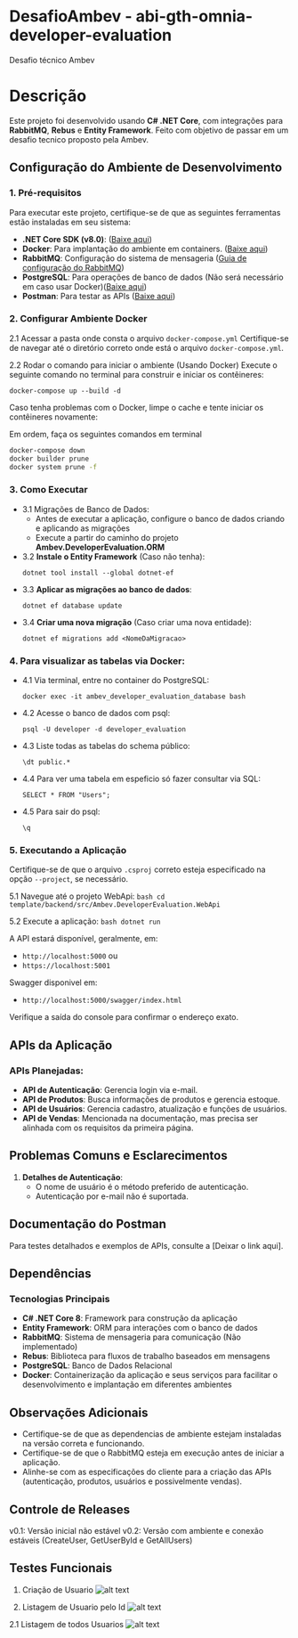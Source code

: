 # DesafioAmbev - abi-gth-omnia-developer-evaluation
Desafio técnico Ambev

# Descrição
Este projeto foi desenvolvido usando **C# .NET Core**, com integrações para **RabbitMQ**, **Rebus** e **Entity Framework**. Feito com objetivo de passar em um desafio tecnico proposto pela Ambev. 

## Configuração do Ambiente de Desenvolvimento
### 1. **Pré-requisitos**
Para executar este projeto, certifique-se de que as seguintes ferramentas estão instaladas em seu sistema:
- **.NET Core SDK (v8.0)**: ([Baixe aqui](https://dotnet.microsoft.com/pt-br/download/dotnet/thank-you/sdk-8.0.408-windows-x64-installer))
- **Docker**: Para implantação do ambiente em containers. ([Baixe aqui](https://www.docker.com/))
- **RabbitMQ**: Configuração do sistema de mensageria ([Guia de configuração do RabbitMQ](https://www.rabbitmq.com/documentation.html))
- **PostgreSQL**: Para operações de banco de dados (Não será necessário em caso usar Docker)([Baixe aqui](https://www.enterprisedb.com/downloads/postgres-postgresql-downloads))
- **Postman**: Para testar as APIs ([Baixe aqui](https://www.docker.com/))

### 2. Configurar Ambiente Docker
2.1 Acessar a pasta onde consta o arquivo `docker-compose.yml`
Certifique-se de navegar até o diretório correto onde está o arquivo `docker-compose.yml`.

2.2 Rodar o comando para iniciar o ambiente (Usando Docker)
Execute o seguinte comando no terminal para construir e iniciar os contêineres:
```
docker-compose up --build -d
```

Caso tenha problemas com o Docker, limpe o cache e tente iniciar os contêineres novamente:

Em ordem, faça os seguintes comandos em terminal
```bash
docker-compose down
docker builder prune
docker system prune -f
```

### 3. **Como Executar**
- 3.1 Migrações de Banco de Dados:
    - Antes de executar a aplicação, configure o banco de dados criando e aplicando as migrações
    - Execute a partir do caminho do projeto **Ambev.DeveloperEvaluation.ORM**
- 3.2 **Instale o Entity Framework** (Caso não tenha):
    ```
    dotnet tool install --global dotnet-ef
    ```
- 3.3 **Aplicar as migrações ao banco de dados**:
    ```
    dotnet ef database update
    ```    
- 3.4 **Criar uma nova migração** (Caso criar uma nova entidade):
    ```
    dotnet ef migrations add <NomeDaMigracao>
    ```


### 4. **Para visualizar as tabelas via Docker**: 
- 4.1 Via terminal, entre no container do PostgreSQL:
    ```
    docker exec -it ambev_developer_evaluation_database bash
    ```
- 4.2 Acesse o banco de dados com psql:
    ```
    psql -U developer -d developer_evaluation
    ``` 
- 4.3 Liste todas as tabelas do schema público:
    ```
    \dt public.*
    ```
- 4.4 Para ver uma tabela em espeficio só fazer consultar via SQL:
    ```
    SELECT * FROM "Users";
    ```
- 4.5 Para sair do psql:
    ```
    \q
    ```


### 5. Executando a Aplicação
Certifique-se de que o arquivo `.csproj` correto esteja especificado na opção `--project`, se necessário.

5.1 Navegue até o projeto WebApi:
    ```bash
    cd template/backend/src/Ambev.DeveloperEvaluation.WebApi
    ```

5.2 Execute a aplicação:
    ```bash
    dotnet run
    ```

A API estará disponível, geralmente, em:
- `http://localhost:5000` ou 
- `https://localhost:5001`

Swagger disponivel em: 
- `http://localhost:5000/swagger/index.html`

Verifique a saída do console para confirmar o endereço exato.

## APIs da Aplicação
### APIs Planejadas:
- **API de Autenticação**: Gerencia login via e-mail.
- **API de Produtos**: Busca informações de produtos e gerencia estoque.
- **API de Usuários**: Gerencia cadastro, atualização e funções de usuários.
- **API de Vendas**: Mencionada na documentação, mas precisa ser alinhada com os requisitos da primeira página.


## Problemas Comuns e Esclarecimentos
1. **Detalhes de Autenticação**:
   - O nome de usuário é o método preferido de autenticação.
   - Autenticação por e-mail não é suportada.


## Documentação do Postman
Para testes detalhados e exemplos de APIs, consulte a [Deixar o link aqui].

## Dependências
### Tecnologias Principais
- **C# .NET Core 8**: Framework para construção da aplicação
- **Entity Framework**: ORM para interações com o banco de dados
- **RabbitMQ**: Sistema de mensageria para comunicação (Não implementado)
- **Rebus**: Biblioteca para fluxos de trabalho baseados em mensagens
- **PostgreSQL**: Banco de Dados Relacional
- **Docker**: Containerização da aplicação e seus serviços para facilitar o desenvolvimento e implantação em diferentes ambientes


## Observações Adicionais
- Certifique-se de que as dependencias de ambiente estejam instaladas na versão correta e funcionando.
- Certifique-se de que o RabbitMQ esteja em execução antes de iniciar a aplicação.
- Alinhe-se com as especificações do cliente para a criação das APIs (autenticação, produtos, usuários e possivelmente vendas).


## Controle de Releases
v0.1: Versão inicial não estável
v0.2: Versão com ambiente e conexão estáveis (CreateUser, GetUserById e GetAllUsers)

## Testes Funcionais

1. Criação de Usuario
![alt text](Imagens/img1-CreateUser.png)

2. Listagem de Usuario pelo Id
![alt text](Imagens/img2-GetUserById.png)

2.1 Listagem de todos Usuarios
![alt text](Imagens/img3-GetAllUsers.png)

